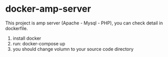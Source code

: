 # docker-amp-server
This project is amp server (Apache - Mysql - PHP), you can check detail in dockerfile.
1. install docker
2. run: docker-compose up
3. you should change volumn to your source code directory

